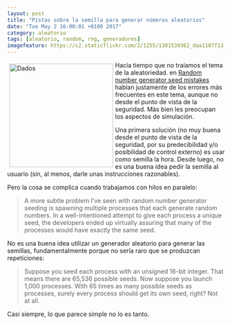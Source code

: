 ```yaml
---
layout: post
title: "Pistas sobre la semilla para generar números aleatorios"
date: "Tue May 2 16:00:01 +0100 2017"
category: aleatorio
tags: [aleatorio, random, rng, generadores]
imagefeature: https://c2.staticflickr.com/2/1255/1301539362_daa1107f13_m.jpg
---
```





<a href="https://www.flickr.com/photos/fernand0/1301539362" title="Dados"><img src="https://c2.staticflickr.com/2/1255/1301539362_daa1107f13_m.jpg" width="240"  alt="Dados" style="float:left; margin:5px"></a>
Hacía tiempo que no traíamos el tema de la aleatoriedad. en [Random number generator seed mistakes](https://www.johndcook.com/blog/2016/01/29/random-number-generator-seed-mistakes/) hablan justamente de los errores más frecuentes en este tema, aunque no desde el punto de vista de la seguridad. Más bien les preocupan los aspectos de simulación.

Una primera solución (no muy buena desde el punto de vista de la seguridad, por su predecibilidad y/o posibilidad de control externo) es usar como semilla la hora. Desde luego, no es una buena idea pedir la semilla al usuario (sin, al menos, darle unas instrucciones razonables).

Pero la cosa se complica cuando trabajamos con hilos en paralelo:

> A more subtle problem I’ve seen with random number generator seeding is spawning multiple processes that each generate random numbers. In a well-intentioned attempt to give each process a unique seed, the developers ended up virtually assuring that many of the processes would have exactly the same seed.

No es una buena idea utilizar un generador aleatorio para generar las semillas, fundamentalmente porque no sería raro que se produzcan repeticiones:

> Suppose you seed each process with an unsigned 16-bit integer. That means there are 65,536 possible seeds. Now suppose you launch 1,000 processes. With 65 times as many possible seeds as processes, surely every process should get its own seed, right? Not at all.

Casi siempre, lo que parece simple no lo es tanto.
